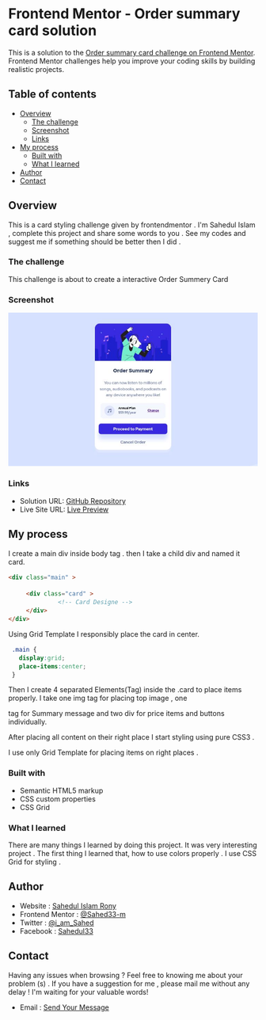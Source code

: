 # Frontend Mentor - Order summary card solution

This is a solution to the [Order summary card challenge on Frontend Mentor](https://www.frontendmentor.io/challenges/order-summary-component-QlPmajDUj). Frontend Mentor challenges help you improve your coding skills by building realistic projects. 

## Table of contents

- [Overview](#overview)
  - [The challenge](#the-challenge)
  - [Screenshot](#screenshot)
  - [Links](#links)
- [My process](#my-process)
  - [Built with](#built-with)
  - [What I learned](#what-i-learned)
- [Author](#author)
- [Contact](#contact)

## Overview
This is a card styling challenge given by frontendmentor . I'm Sahedul Islam , complete this project and share some words to you . See my codes and suggest me if something should be better then I did .

### The challenge
 This challenge is about to create a interactive Order Summery Card 
 
### Screenshot

![Screenshot](images/screenshot.jpg)

### Links

- Solution URL: [GitHub Repository](https://github.com/Sahed33-m/order-summary-component)
- Live Site URL: [Live Preview](https://sahed33-m.github.io/order-summary-component)

## My process
I create a main div inside body tag . then I take a child div and named it card.
```html
<div class="main" >
     
     <div class="card" >
              <!-- Card Designe -->
     </div>
</div>
```
Using Grid Template I responsibly place the card in center.
```css
 .main {
   display:grid;
   place-items:center;
 }
```
Then I create 4 separated Elements(Tag) inside the .card to place items properly.
I take one img tag for placing top image , one <p> tag  for Summary message and  two div for price items and buttons individually.

After placing all content on their right place I start styling using pure CSS3 .

I use only Grid Template for placing items on right places .


### Built with

- Semantic HTML5 markup
- CSS custom properties
- CSS Grid

### What I learned
 There are many things I learned by doing this project. It was very interesting project . The first thing I learned that, how to use colors properly . I use CSS Grid for styling .
 
## Author

- Website : [Sahedul Islam Rony](http://www.sahed.cf)
- Frontend Mentor : [@Sahed33-m](https://www.frontendmentor.io/profile/Sahed33-m)
- Twitter : [@i_am_Sahed](https://www.twitter.com/i_am_Sahed)
- Facebook : [Sahedul33](https://www.facebook.com/Sahedul33)

## Contact 

Having any issues when browsing ?  Feel free to knowing me about your problem (s) .
If you have a suggestion for me , please mail me without any delay ! I'm waiting for your valuable words!

- Email : [Send Your Message](mailto:sahedulislamofficial@gmail.com?subject=Order-Summery-Card-Review)

